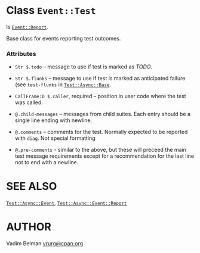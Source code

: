 Class `Event::Test`
===================

Is [`Event::Report`](Report.md).

Base class for events reporting test outcomes.

### Attributes

  * `Str $.todo` – message to use if test is marked as *TODO*.

  * `Str $.flunks` – message to use if test is marked as anticipated failure (see `test-flunks` in [`Test::Async::Base`](../Base.md).

  * `CallFrame:D $.caller`, required – position in user code where the test was called.

  * `@.child-messages` – messages from child suites. Each entry should be a single line ending with newline.

  * `@.comments` – comments for the test. Normally expected to be reported with `diag`. Not special formatting

  * `@.pre-comments` - similar to the above, but these will preceed the main test message requirements except for a recommendation for the last line not to end with a newline.

SEE ALSO
========

[`Test::Async::Event`](../Event.md), [`Test::Async::Event::Report`](Report.md)

AUTHOR
======

Vadim Belman <vrurg@cpan.org>

